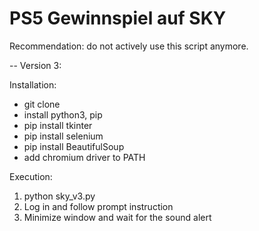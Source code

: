 <h1>PS5 Gewinnspiel auf SKY</h1>
<p>Recommendation: do not actively use this script anymore. </p>


<p>-- Version 3:

Installation:
- git clone
- install python3, pip
- pip install tkinter
- pip install selenium
- pip install BeautifulSoup
- add chromium driver to PATH

Execution:
1. python sky_v3.py
2. Log in and follow prompt instruction
3. Minimize window and wait for the sound alert
</p>